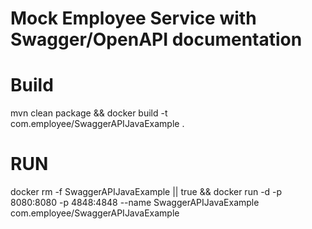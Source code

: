 # Mock Employee Service with Swagger/OpenAPI documentation 

# Build
mvn clean package && docker build -t com.employee/SwaggerAPIJavaExample .

# RUN

docker rm -f SwaggerAPIJavaExample || true && docker run -d -p 8080:8080 -p 4848:4848 --name SwaggerAPIJavaExample com.employee/SwaggerAPIJavaExample 
